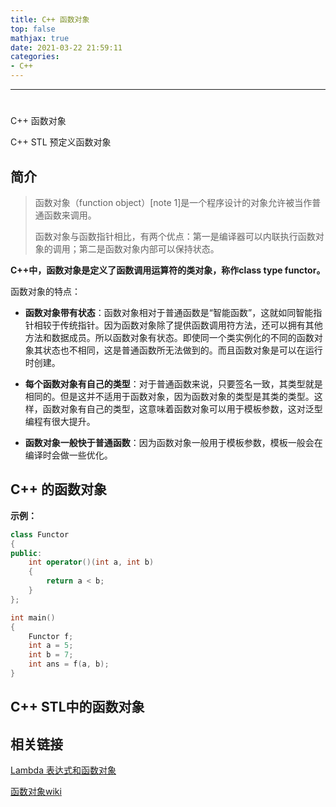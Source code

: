 ```yaml
---
title: C++ 函数对象
top: false
mathjax: true
date: 2021-03-22 21:59:11
categories:
- C++
---
```


-----







# 





#   

C++  函数对象

C++ STL 预定义函数对象





## 简介

> 函数对象（function object）[note 1]是一个程序设计的对象允许被当作普通函数来调用。
>
> 函数对象与函数指针相比，有两个优点：第一是编译器可以内联执行函数对象的调用；第二是函数对象内部可以保持状态。

**C++中，函数对象是定义了函数调用运算符的类对象，称作class type functor。**



函数对象的特点：

- **函数对象带有状态**：函数对象相对于普通函数是“智能函数”，这就如同智能指针相较于传统指针。因为函数对象除了提供函数调用符方法，还可以拥有其他方法和数据成员。所以函数对象有状态。即使同一个类实例化的不同的函数对象其状态也不相同，这是普通函数所无法做到的。而且函数对象是可以在运行时创建。

- **每个函数对象有自己的类型**：对于普通函数来说，只要签名一致，其类型就是相同的。但是这并不适用于函数对象，因为函数对象的类型是其类的类型。这样，函数对象有自己的类型，这意味着函数对象可以用于模板参数，这对泛型编程有很大提升。
- **函数对象一般快于普通函数**：因为函数对象一般用于模板参数，模板一般会在编译时会做一些优化。





## C++ 的函数对象

**示例：**

```cpp
class Functor
{
public:
    int operator()(int a, int b)
    {
        return a < b;
    }
};

int main()
{
    Functor f;
    int a = 5;
    int b = 7;
    int ans = f(a, b);
}
```



## C++ STL中的函数对象









## 相关链接

[Lambda 表达式和函数对象](https://zhuanlan.zhihu.com/p/143884880)

[函数对象wiki](https://zh.wikipedia.org/zh-hans/%E5%87%BD%E6%95%B0%E5%AF%B9%E8%B1%A1)
